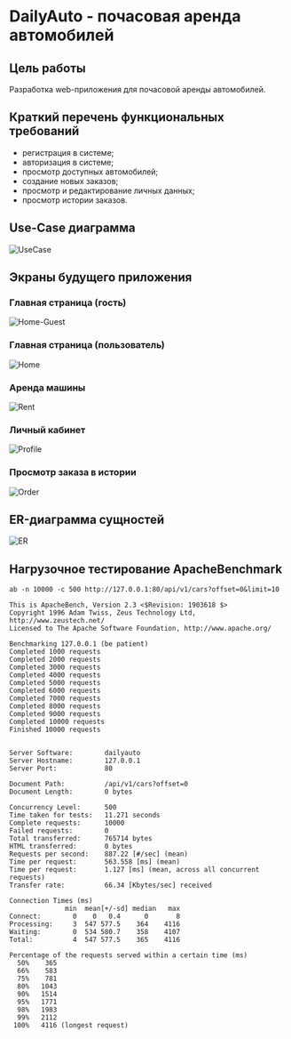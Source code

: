 # DailyAuto - почасовая аренда автомобилей

## Цель работы
Разработка web-приложения для почасовой аренды автомобилей.

## Краткий перечень функциональных требований
- регистрация в системе;
- авторизация в системе;
- просмотр доступных автомобилей;
- создание новых заказов;
- просмотр и редактирование личных данных;
- просмотр истории заказов.

## Use-Case диаграмма
![UseCase](docs/img/UseCase.png)

## Экраны будущего приложения

### Главная страница (гость)
![Home-Guest](docs/img/home-guest.png)

### Главная страница (пользователь)
![Home](docs/img/home.png)

### Аренда машины
![Rent](docs/img/rent.png)

### Личный кабинет
![Profile](docs/img/profile.png)

### Просмотр заказа в истории
![Order](docs/img/order.png)

## ER-диаграмма сущностей
![ER](docs/img/ER.png)

## Нагрузочное тестирование ApacheBenchmark
```
ab -n 10000 -c 500 http://127.0.0.1:80/api/v1/cars?offset=0&limit=10

This is ApacheBench, Version 2.3 <$Revision: 1903618 $>
Copyright 1996 Adam Twiss, Zeus Technology Ltd, http://www.zeustech.net/
Licensed to The Apache Software Foundation, http://www.apache.org/

Benchmarking 127.0.0.1 (be patient)
Completed 1000 requests
Completed 2000 requests
Completed 3000 requests
Completed 4000 requests
Completed 5000 requests
Completed 6000 requests
Completed 7000 requests
Completed 8000 requests
Completed 9000 requests
Completed 10000 requests
Finished 10000 requests


Server Software:        dailyauto
Server Hostname:        127.0.0.1
Server Port:            80

Document Path:          /api/v1/cars?offset=0
Document Length:        0 bytes

Concurrency Level:      500
Time taken for tests:   11.271 seconds
Complete requests:      10000
Failed requests:        0
Total transferred:      765714 bytes
HTML transferred:       0 bytes
Requests per second:    887.22 [#/sec] (mean)
Time per request:       563.558 [ms] (mean)
Time per request:       1.127 [ms] (mean, across all concurrent requests)
Transfer rate:          66.34 [Kbytes/sec] received

Connection Times (ms)
              min  mean[+/-sd] median   max
Connect:        0    0   0.4      0       8
Processing:     3  547 577.5    364    4116
Waiting:        0  534 580.7    358    4107
Total:          4  547 577.5    365    4116

Percentage of the requests served within a certain time (ms)
  50%    365
  66%    583
  75%    781
  80%   1043
  90%   1514
  95%   1771
  98%   1983
  99%   2112
 100%   4116 (longest request)
 ```
